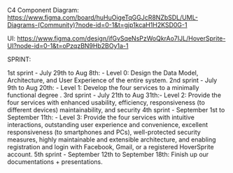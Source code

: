 C4 Component Diagram: https://www.figma.com/board/huHuOigeTqGGJcR8NZbSDL/UML-Diagrams-(Community)?node-id=0-1&t=gjp1kcaH1H2KSD0G-1

UI: https://www.figma.com/design/ifGvSqeNsPzWoQkrAo7IJL/HoverSprite-UI?node-id=0-1&t=oPzqzBN9Hb2BOy1a-1 

SPRINT:

1st sprint - July 29th to Aug 8th: - Level 0: Design the Data Model, Architecture, and User Experience of the entire system. 
2nd sprint - July 9th to Aug 20th: - Level 1: Develop the four services to a minimally functional degree .
3rd sprint - July 21th to Aug 31th:- Level 2: Provide the four services with enhanced usability, efficiency, responsiveness (to different devices) maintainability, and security
4th sprint - September 1st to September 11th: - Level 3: Provide the four services with intuitive interactions, outstanding user experience and convenience, excellent responsiveness (to smartphones and PCs), well-protected security measures, highly maintainable and extensible architecture, and enabling registration and login with Facebook, Gmail, or a registered HoverSprite account.
5th sprint - September 12th to September 18th: Finish up our documentations + presentations.
